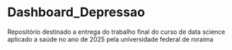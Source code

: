 # Dashboard_Depressao
Repositório destinado a entrega do trabalho final do curso de data science aplicado a saúde no ano de 2025 pela universidade federal de roraima 
